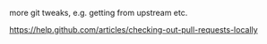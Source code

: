 more git tweaks, e.g. getting from upstream etc.

https://help.github.com/articles/checking-out-pull-requests-locally